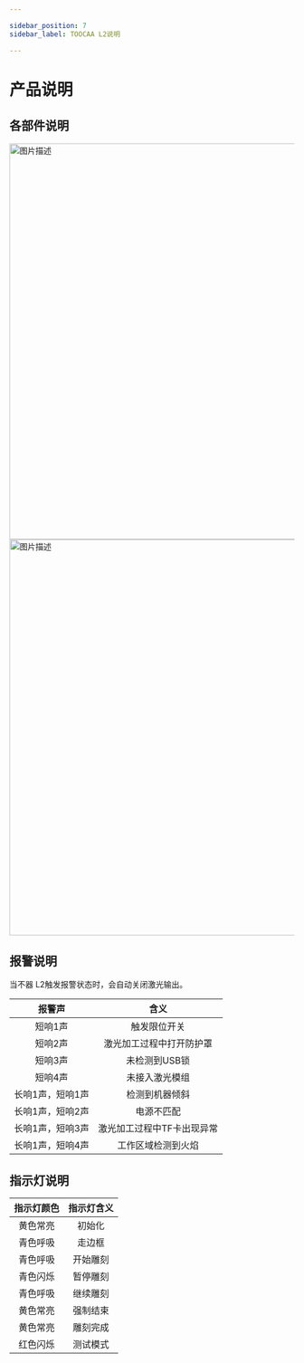 ```yaml
---

sidebar_position: 7
sidebar_label: TOOCAA L2说明

---
```

# 产品说明

## 各部件说明
<img src="http://wiki-toocaa.oss-cn-hongkong.aliyuncs.com/%E5%90%84%E9%83%A8%E4%BB%B6%E8%AF%B4%E6%98%8E1.jpg" alt="图片描述" width="700" /><br/>
<img src="http://wiki-toocaa.oss-cn-hongkong.aliyuncs.com/%E5%90%84%E9%83%A8%E4%BB%B6%E8%AF%B4%E6%98%8E2.jpg" alt="图片描述" width="700" />

## 报警说明
当不器 L2触发报警状态时，会自动关闭激光输出。

| **报警声** | **含义** |
| :---: | :---: |
| 短响1声 | 触发限位开关 |
| 短响2声 | 激光加工过程中打开防护罩 |
| 短响3声 | 未检测到USB锁 |
| 短响4声 | 未接入激光模组 |
| 长响1声，短响1声 | 检测到机器倾斜 |
| 长响1声，短响2声 | 电源不匹配 |
| 长响1声，短响3声 | 激光加工过程中TF卡出现异常 |
| 长响1声，短响4声 | 工作区域检测到火焰 |

## 指示灯说明
| **指示灯颜色** | **指示灯含义** |
| :---: | :---: |
| 黄色常亮 | 初始化 |
| 青色呼吸 | 走边框 |
| 青色呼吸 | 开始雕刻 |
| 青色闪烁 | 暂停雕刻 |
| 青色呼吸 | 继续雕刻 |
| 黄色常亮 | 强制结束 |
| 黄色常亮 | 雕刻完成 |
| 红色闪烁 | 测试模式 |
